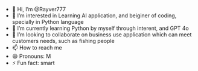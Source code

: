 - 👋 Hi, I’m @Rayver777
- 👀 I’m interested in Learning AI application, and beiginer of coding, specially in Python language
- 🌱 I’m currently learning Python by myself through interent, and GPT 4o
- 💞️ I’m looking to collaborate on business use application which can meet customers needs, such as fishing people 
- 📫 How to reach me 
- 😄 Pronouns: M
- ⚡ Fun fact: smart

<!---
Rayver777/Rayver777 is a ✨ special ✨ repository because its `README.md` (this file) appears on your GitHub profile.
You can click the Preview link to take a look at your changes.
--->
